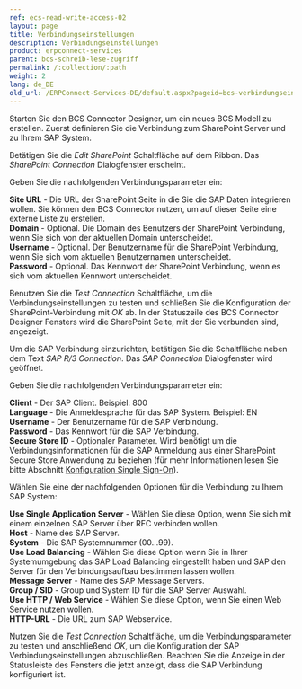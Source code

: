 ```yaml
---
ref: ecs-read-write-access-02
layout: page
title: Verbindungseinstellungen
description: Verbindungseinstellungen
product: erpconnect-services
parent: bcs-schreib-lese-zugriff
permalink: /:collection/:path
weight: 2
lang: de_DE
old_url: /ERPConnect-Services-DE/default.aspx?pageid=bcs-verbindungseinstellungen
---
```


Starten Sie den BCS Connector Designer, um ein neues BCS Modell zu erstellen. Zuerst definieren Sie die Verbindung zum SharePoint Server und zu Ihrem SAP System.

Betätigen Sie die *Edit SharePoint* Schaltfläche auf dem Ribbon. Das *SharePoint Connection* Dialogfenster erscheint.  

Geben Sie die nachfolgenden Verbindungsparameter ein:

**Site URL** -	Die URL der SharePoint Seite in die Sie die SAP Daten integrieren wollen. Sie können den BCS Connector nutzen, um auf dieser Seite eine externe Liste zu erstellen.<br>
**Domain** -	Optional. Die Domain des Benutzers der SharePoint Verbindung, wenn Sie sich von der aktuellen Domain unterscheidet.<br>
**Username** -	Optional. Der Benutzername für die SharePoint Verbindung, wenn Sie sich vom aktuellen Benutzernamen unterscheidet.<br>
**Password** -	Optional. Das Kennwort der SharePoint Verbindung, wenn es sich vom aktuellen Kennwort unterscheidet.

Benutzen Sie die *Test Connection* Schaltfläche, um die Verbindungseinstellungen zu testen und schließen Sie die Konfiguration der SharePoint-Verbindung mit *OK* ab. In der Statuszeile des BCS Connector Designer Fensters wird die SharePoint Seite, mit der Sie verbunden sind, angezeigt.

Um die SAP Verbindung einzurichten, betätigen Sie die Schaltfläche neben dem Text *SAP R/3 Connection*. Das *SAP Connection* Dialogfenster wird geöffnet.

Geben Sie die nachfolgenden Verbindungsparameter ein:

**Client** -	Der SAP Client. Beispiel: 800 <br>
**Language** -	Die Anmeldesprache für das SAP System. Beispiel: EN<br>
**Username** -	Der Benutzername für die SAP Verbindung.<br>
**Password** -	Das Kennwort für die SAP Verbindung.<br>
**Secure Store ID** -	Optionaler Parameter. Wird benötigt um die Verbindungsinformationen für die SAP Anmeldung aus einer SharePoint Secure Store Anwendung zu beziehen (für mehr Informationen lesen Sie bitte Abschnitt [Konfiguration Single Sign-On](../../bcs-sharepiont-konfigurieren/bcs-konfiguration-single-sign-on)).

Wählen Sie eine der nachfolgenden Optionen für die Verbindung zu Ihrem SAP System:

**Use Single Application Server** -	Wählen Sie diese Option, wenn Sie sich mit einem einzelnen SAP Server über RFC verbinden wollen.<br>
**Host** -	Name des SAP Server.<br>
**System** -	Die SAP Systemnummer (00…99).<br>
**Use Load Balancing** -	Wählen Sie diese Option wenn Sie in Ihrer Systemumgebung das SAP Load Balancing eingestellt haben und SAP den Server für den Verbindungsaufbau bestimmen lassen wollen.<br>
**Message Server** -	Name des SAP Message Servers.<br>
**Group / SID** -	Group und System ID für die SAP Server Auswahl.<br>
**Use HTTP / Web Service** -	Wählen Sie diese Option, wenn Sie einen Web Service nutzen wollen.<br>
**HTTP-URL** -	Die URL zum SAP Webservice.

Nutzen Sie die *Test Connection* Schaltfläche, um die Verbindungsparameter zu testen und anschließend *OK*, um die Konfiguration der SAP Verbindungseinstellungen abzuschließen. Beachten Sie die Anzeige in der Statusleiste des Fensters die jetzt anzeigt, dass die SAP Verbindung konfiguriert ist.